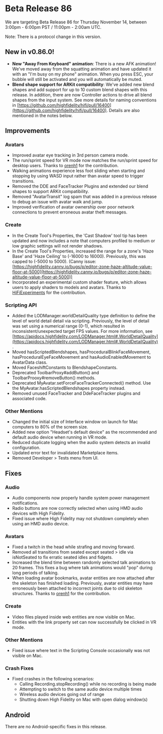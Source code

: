# Beta Release 86

We are targeting Beta Release 86 for Thursday November 14, between 3:00pm - 6:00pm PST / 11:00pm - 2:00am UTC.

Note: There is a protocol change in this version.

## New in v0.86.0!

* **New "Away From Keyboard" animation**: There is a new AFK animation! We've moved away from the squatting animation and have updated it with an "I'm busy on my phone" animation. When you press ESC, your bubble will still be activated and you will automatically be muted. 
* **Blend shape support for ARKit compatibility**: We've added new blend shapes and add support for up to 10 custom blend shapes with this release. In addition, there are now Controller actions to drive all blend shapes from the input system. See more details for naming conventions in [https://github.com/highfidelity/hifi/pull/16400](https://github.com/highfidelity/hifi/pull/16400). Details are also mentioned in the notes below.
    
## Improvements

### Avatars

* Improved avatar eye tracking in 3rd person camera mode.
* The run/sprint speed for VR mode now matches the run/sprint speed for desktop users. Thanks to [orenh1](https://github.com/orenh1) for the contribution.
* Walking animations experience less foot sliding when starting and stopping by using WASD input rather than avatar speed to trigger transitions.
* Removed the DDE and FaceTracker Plugins and extended our blend shapes to support ARKit compatibility.
* Removed "AvatarTransit" log spam that was added in a previous release to debug an issue with avatar walk and jump.
* Improved verification of avatar ownership over poor network connections to prevent erroneous avatar theft messages.

### Create

* In the Create Tool's Properties, the 'Cast Shadow' tool tip has been updated and now includes a note that computers profiled to medium or low graphic settings will not render shadows.
* In the Create Tool's Properties, increased the range for a zone's 'Haze Base' and 'Haze Ceiling' to (-16000 to 16000). Previously, this was capped to (-5000 to 5000). (Canny issue: [https://highfidelity.canny.io/bugs/p/editor-zone-haze-altitude-value-floor-at-5000](https://highfidelity.canny.io/bugs/p/editor-zone-haze-altitude-value-floor-at-5000))
* Incorporated an experimental custom shader feature, which allows users to apply shaders to models and avatars. Thanks to [HiFiExperiments](https://github.com/hifiexperiments) for the contribution. 

### Scripting API

* Added the LODManager.worldDetailQuality type definition to define the level of world detail detail via scripting. Previously, the level of detail was set using a numerical range (0-1), which resulted in inconsistent/unexpected target FPS values. For more information, see [https://apidocs.highfidelity.com/LODManager.html#.WorldDetailQuality](https://apidocs.highfidelity.com/LODManager.html#.WorldDetailQuality).
* Moved hasScriptedBlendshapes, hasProceduralBlinkFaceMovement, hasProceduralEyeFaceMovement and hasAudioEnabledMovement to AvatarData class.
* Moved FaceshiftConstants to BlendshapeConstants.
* Deprecated ToolbarProxy#addButton() and ToolbarProoxy#removeButton() methods.
* Deprecated MyAvatar.setForceFaceTrackerConnected() method. Use the MyAvatar.hasScriptedBlendshapes property instead.
* Removed unused FaceTracker and DdeFaceTracker plugins and associated code.

### Other Mentions

* Changed the initial size of Interface window on launch for Mac computers to 80% of the screen size.
* Added new option "Headset's default device" as the recommended and default audio device when running in VR mode.
* Reduced duplicate logging when the audio system detects an invalid configuration.
* Updated error text for invalidated Marketplace items.
* Removed Developer > Tests menu from UI.

## Fixes

### Audio

* Audio components now properly handle system power management notifications.
* Radio buttons are now correctly selected when using HMD audio devices with High Fidelity.
* Fixed issue where High Fidelity may not shutdown completely when using an HMD audio device.

### Avatars 

* Fixed a twitch in the head while strafing and moving forward.
* Removed all transitions from seated except seated > idle via isNotSeated to fix erratic seated idles and fidgets.
* Increased the blend time between randomly selected talk animations to 20 frames. This fixes a bug where talk animations would "pop" during long periods of talking.
* When loading avatar bookmarks, avatar entities are now attached after the skeleton has finished loading. Previously, avatar entities may have erroneously been attached to incorrect joints due to old skeleton structures. Thanks to [orenh1](https://github.com/orenh1) for the contribution.

### Create

* Video files played inside web entities are now visible on Mac.
* Entities with the link property set can now successfully be clicked in VR mode.

### Other Mentions

* Fixed issue where text in the Scripting Console occasionally was not visible on Mac.

### Crash Fixes

* Fixed crashes in the following scenarios: 
    * Calling Recording.stopRecording() while no recording is being made
    * Attempting to switch to the same audio device multiple times
    * Wireless audio devices going out of range
    * Shutting down High Fidelity on Mac with open dialog window(s)

## Android

There are no Android-specific fixes in this release.